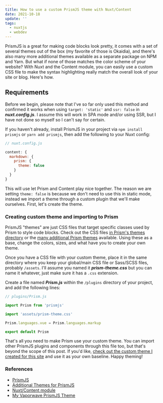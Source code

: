 ```yaml
---
title: How to use a custom PrismJS theme with Nuxt/Content
date: 2021-10-18
update: ''
tags:
  - nuxtjs
  - webdev
---
```


PrismJS is a great for making code blocks look pretty, it comes with a set of several themes out of the box (my favorite of those is Okaidia), and there's also many more additional themes available as a separate package on NPM and Yarn. But what if none of those matches the color scheme of your website? With Nuxt and the Content module, you can easily use a custom CSS file to make the syntax highlighting really match the overall look of your site or blog. Here's how.

<!--more-->

## Requirements

Before we begin, please note that I've so far only used this method and confirmed it works when using `target: 'static'` and `ssr: false` in **_nuxt.config.js_**. I assume this will work in SPA mode and/or using SSR, but I have not done so myself so I can't say for certain.

If you haven't already, install PrismJS in your project via `npm install prismjs` or `yarn add prismjs`, then add the following to your Nuxt config:

```js
// nuxt.config.js

content: {
  markdown: {
    prism: {
      theme: false
    }
  }
}
```

This will use let Prism and Content play nice together. The reason we are setting `theme: false` is because we don't need to use this in static mode, instead we import a theme through a custom plugin that we'll make ourselves. First, let's create the theme.

### Creating custom theme and importing to Prism

PrismJS "themes" are just CSS files that target specific classes used by Prism to style code blocks. Check out the CSS files [in Prism's themes directory](https://github.com/PrismJS/prism/tree/master/themes) or the [many additional Prism themes](https://github.com/PrismJS/prism-themes/tree/master/themes) available. Using these as a base, change the colors, sizes, and what have you to create your own theme.

Once you have a CSS file with your custom theme, place it in the same directory where you keep your global/main CSS file or Sass/SCSS files, probably `/assets`. I'll assume you named it **_prism-theme.css_** but you can name it whatever, just make sure it has a `.css` extension.

Create a file named **_Prism.js_** within the `/plugins` directory of your project, and add the following lines:

```js
// plugins/Prism.js

import Prism from 'prismjs'

import 'assets/prism-theme.css'

Prism.languages.vue = Prism.languages.markup

export default Prism
```

That's all you need to make Prism use your custom theme. You can import other PrismJS plugins and components through this file too, but that's beyond the scope of this post. If you'd like, [check out the custom theme I created for this site](https://gist.github.com/fullmetalbrackets/c4cf2b4ee2cf78c99997e6cc31ea6aa0) and use it as your own baseline. Happy theming!

### References

- [PrismJS](https://github.com/PrismJS/prism)
- [Additional Themes for PrismJS](https://github.com/PrismJS/prism-themes)
- [Nuxt/Content module](https://github.com/nuxt/content)
- [My Vaporwave PrismJS Theme](https://gist.github.com/fullmetalbrackets/c4cf2b4ee2cf78c99997e6cc31ea6aa0)
